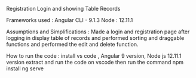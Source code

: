 Registration Login and showing Table Records

Frameworks used : Angular CLI - 9.1.3
Node : 12.11.1

Assumptions and Simplifications : 
Made a login and registration page after logging in display table of records and performed sorting and draggable functions and performed the edit and delete function.

How to run the code :
install vs code ,
Angular 9 version,
Node js 12.11.1 version
extract and run the code on vscode then run the command
npm install
ng serve
